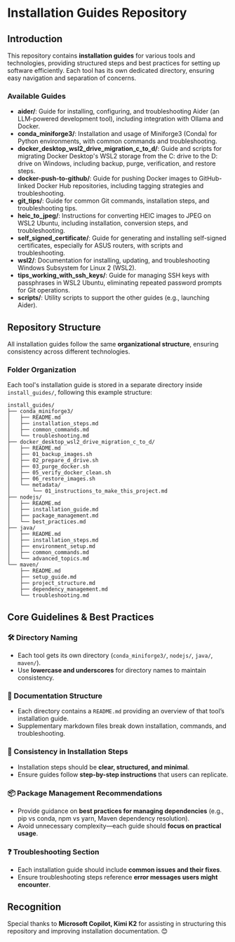 # Installation Guides Repository

## Introduction
This repository contains **installation guides** for various tools and technologies, providing structured steps and best practices for setting up software efficiently. Each tool has its own dedicated directory, ensuring easy navigation and separation of concerns.

### Available Guides
- **aider/**: Guide for installing, configuring, and troubleshooting Aider (an LLM-powered development tool), including integration with Ollama and Docker.
- **conda_miniforge3/**: Installation and usage of Miniforge3 (Conda) for Python environments, with common commands and troubleshooting.
- **docker_desktop_wsl2_drive_migration_c_to_d/**: Guide and scripts for migrating Docker Desktop's WSL2 storage from the C: drive to the D: drive on Windows, including backup, purge, verification, and restore steps.
- **docker-push-to-github/**: Guide for pushing Docker images to GitHub-linked Docker Hub repositories, including tagging strategies and troubleshooting.
- **git_tips/**: Guide for common Git commands, installation steps, and troubleshooting tips.
- **heic_to_jpeg/**: Instructions for converting HEIC images to JPEG on WSL2 Ubuntu, including installation, conversion steps, and troubleshooting.
- **self_signed_certificate/**: Guide for generating and installing self-signed certificates, especially for ASUS routers, with scripts and troubleshooting.
- **wsl2/**: Documentation for installing, updating, and troubleshooting Windows Subsystem for Linux 2 (WSL2).
- **tips_working_with_ssh_keys/**: Guide for managing SSH keys with passphrases in WSL2 Ubuntu, eliminating repeated password prompts for Git operations.
- **scripts/**: Utility scripts to support the other guides (e.g., launching Aider).

## Repository Structure
All installation guides follow the same **organizational structure**, ensuring consistency across different technologies.

### Folder Organization
Each tool's installation guide is stored in a separate directory inside `install_guides/`, following this example structure:

```
install_guides/
├── conda_miniforge3/
│   ├── README.md
│   ├── installation_steps.md
│   ├── common_commands.md
│   └── troubleshooting.md
├── docker_desktop_wsl2_drive_migration_c_to_d/
│   ├── README.md
│   ├── 01_backup_images.sh
│   ├── 02_prepare_d_drive.sh
│   ├── 03_purge_docker.sh
│   ├── 05_verify_docker_clean.sh
│   ├── 06_restore_images.sh
│   └── metadata/
│       └── 01_instructions_to_make_this_project.md
├── nodejs/
│   ├── README.md
│   ├── installation_guide.md
│   ├── package_management.md
│   └── best_practices.md
├── java/
│   ├── README.md
│   ├── installation_steps.md
│   ├── environment_setup.md
│   ├── common_commands.md
│   └── advanced_topics.md
└── maven/
    ├── README.md
    ├── setup_guide.md
    ├── project_structure.md
    ├── dependency_management.md
    └── troubleshooting.md
```

## Core Guidelines & Best Practices

### 🛠 Directory Naming
- Each tool gets its own directory (`conda_miniforge3/`, `nodejs/`, `java/`, `maven/`).
- Use **lowercase and underscores** for directory names to maintain consistency.

### 📖 Documentation Structure
- Each directory contains a `README.md` providing an overview of that tool’s installation guide.
- Supplementary markdown files break down installation, commands, and troubleshooting.

### 🔄 Consistency in Installation Steps
- Installation steps should be **clear, structured, and minimal**.
- Ensure guides follow **step-by-step instructions** that users can replicate.

### 📦 Package Management Recommendations
- Provide guidance on **best practices for managing dependencies** (e.g., pip vs conda, npm vs yarn, Maven dependency resolution).
- Avoid unnecessary complexity—each guide should **focus on practical usage**.

### ❓ Troubleshooting Section
- Each installation guide should include **common issues and their fixes**.
- Ensure troubleshooting steps reference **error messages users might encounter**.

## Recognition
Special thanks to **Microsoft Copilot, Kimi K2** for assisting in structuring this repository and improving installation documentation. 😊

